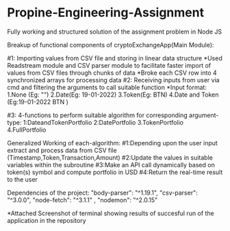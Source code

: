 # Propine-Engineering-Assignment
Fully working and structured solution of the assignment problem in Node JS

Breakup of functional components of cryptoExchangeApp(Main Module):

#1: Importing values from CSV file and storing in linear data structure
  *Used Readstream module and CSV parser module to facilitate faster import of values from CSV files through chunks of data
  *Broke each CSV row into 4 synchronized arrays for processing data
#2: Receiving inputs from user via cmd and filtering the arguments to call suitable function
  *Input format:
  1.None (Eg: "")
  2.Date(Eg: 19-01-2022)
  3.Token(Eg: BTN)
  4.Date and Token (Eg:19-01-2022 BTN )

#3: 4-functions to perform suitable algorithm for corresponding argument-type:
  1:DateandTokenPortfolio
  2:DatePortfolio
  3.TokenPortfolio
  4.FullPortfolio
  
  Generalized Working of each-algorithm:
  #1:Depending upon the user input extract and process data from CSV file (Timestamp,Token,Transaction,Amount)
  #2:Update the values in suitable variables within the subroutine
  #3:Make an API call dynamically based on token(s) symbol and compute portfolio in USD
  #4:Return the real-time result to the user
  
  Dependencies of the project:
    "body-parser": "^1.19.1",
    "csv-parser": "^3.0.0",
    "node-fetch": "^3.1.1" ,
    "nodemon": "^2.0.15"

*Attached Screenshot of terminal showing results of succesful run of the application in the repository
    
    
  
